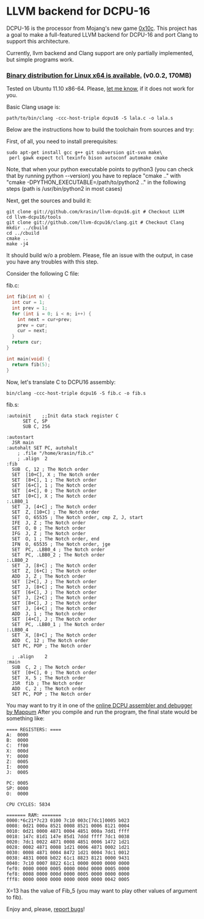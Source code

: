 # LLVM backend for DCPU-16 #

DCPU-16 is the processor from Mojang's new game [0x10c](http://0x10c.com/).
This project has a goal to make a full-featured LLVM backend for DCPU-16 and
port Clang to support this architecture.

Currently, llvm backend and Clang support are only partially implemented,
but simple programs work.

### [Binary distribution for Linux x64 is available.](https://s3.amazonaws.com/llvm-dcpu16/llvm-dcpu16.v0.0.2.tar.gz) (v0.0.2, 170MB) ###

Tested on Ubuntu 11.10 x86-64.
Please, [let me know](https://github.com/krasin/llvm-dcpu16/issues), if it does not work for you.

Basic Clang usage is:

    path/to/bin/clang -ccc-host-triple dcpu16 -S lala.c -o lala.s

Below are the instructions how to build the toolchain from sources and try:

First, of all, you need to install prerequisites:

    sudo apt-get install gcc g++ git subversion git-svn make\
     perl gawk expect tcl texinfo bison autoconf automake cmake

Note, that when your python executable points to python3 (you can check that by running python --version) 
you have to replace "cmake .." with "cmake  -DPYTHON_EXECUTABLE=/path/to/python2 .." in the following steps (path is /usr/bin/python2 in most cases)

Next, get the sources and build it:

    git clone git://github.com/krasin/llvm-dcpu16.git # Checkout LLVM
    cd llvm-dcpu16/tools
    git clone git://github.com/llvm-dcpu16/clang.git # Checkout Clang
    mkdir ../cbuild
    cd ../cbuild
    cmake ..
    make -j4

It should build w/o a problem. Please, file an issue with the output, in case you have any troubles with this step.

Consider the following C file:

fib.c:

```c
int fib(int n) {
  int cur = 1;
  int prev = 1;
  for (int i = 0; i < n; i++) {
    int next = cur+prev;
    prev = cur;
    cur = next;
  }
  return cur;
}

int main(void) {
  return fib(5);
}
```

Now, let's translate C to DCPU16 assembly:

    bin/clang -ccc-host-triple dcpu16 -S fib.c -o fib.s

fib.s:

```dasm16
:autoinit    ;;Init data stack register C
      SET C, SP
      SUB C, 256

:autostart
  JSR main
:autohalt SET PC, autohalt
    ; .file "/home/krasin/fib.c"
    ; .align  2
:fib
  SUB  C, 12 ; The Notch order
  SET  [10+C], X ; The Notch order
  SET  [8+C], 1 ; The Notch order
  SET  [6+C], 1 ; The Notch order
  SET  [4+C], 0 ; The Notch order
  SET  [0+C], X ; The Notch order
:.LBB0_1
  SET  J, [4+C] ; The Notch order
  SET  Z, [10+C] ; The Notch order
  SET  O, 65535 ; The Notch order, cmp Z, J, start
  IFE  J, Z ; The Notch order
  SET  O, 0 ; The Notch order
  IFG  J, Z ; The Notch order
  SET  O, 1 ; The Notch order, end
  IFN  O, 65535 ; The Notch order, jge
  SET  PC, .LBB0_4 ; The Notch order
  SET  PC, .LBB0_2 ; The Notch order
:.LBB0_2
  SET  J, [8+C] ; The Notch order
  SET  Z, [6+C] ; The Notch order
  ADD  J, Z ; The Notch order
  SET  [2+C], J ; The Notch order
  SET  J, [8+C] ; The Notch order
  SET  [6+C], J ; The Notch order
  SET  J, [2+C] ; The Notch order
  SET  [8+C], J ; The Notch order
  SET  J, [4+C] ; The Notch order
  ADD  J, 1 ; The Notch order
  SET  [4+C], J ; The Notch order
  SET  PC, .LBB0_1 ; The Notch order
:.LBB0_4
  SET  X, [8+C] ; The Notch order
  ADD  C, 12 ; The Notch order
  SET PC, POP ; The Notch order

  ; .align    2
:main
  SUB  C, 2 ; The Notch order
  SET  [0+C], 0 ; The Notch order
  SET  X, 5 ; The Notch order
  JSR  fib ; The Notch order
  ADD  C, 2 ; The Notch order
  SET PC, POP ; The Notch order
```

You may want to try it in one of the [online DCPU assembler and debugger by Mappum](http://mappum.github.com/DCPU-16/)
After you compile and run the program, the final state would be something like:

    ==== REGISTERS: ====
    A:  0000
    B:  0000
    C:  ff00
    X:  000d
    Y:  0000
    Z:  0005
    I:  0000
    J:  0005
    
    PC: 0005
    SP: 0000
    O:  0000
    
    CPU CYCLES: 5834
    
    ======= RAM: =======
    0000:*6c21*7c23 0100 7c10 003c[7dc1]0005 b023
    0008: 0d21 000a 8521 0008 8521 0006 8121 0004
    0010: 0d21 0000 4871 0004 4851 000a 7dd1 ffff
    0018: 147c 81d1 147e 85d1 7ddd ffff 7dc1 0038
    0020: 7dc1 0022 4871 0008 4851 0006 1472 1d21
    0028: 0002 4871 0008 1d21 0006 4871 0002 1d21
    0030: 0008 4871 0004 8472 1d21 0004 7dc1 0012
    0038: 4831 0008 b022 61c1 8823 8121 0000 9431
    0040: 7c10 0007 8822 61c1 0000 0000 0000 0000
    fef0: 0000 0000 0005 0000 000d 0000 0005 0000
    fef8: 0008 0000 000d 0000 0005 0000 0000 0000
    fff8: 0000 0000 0000 0000 0000 0000 0042 0005

X=13 has the value of Fib_5 (you may want to play other values of argument to fib).

Enjoy and, please, [report bugs](https://github.com/krasin/llvm-dcpu16/issues)!
